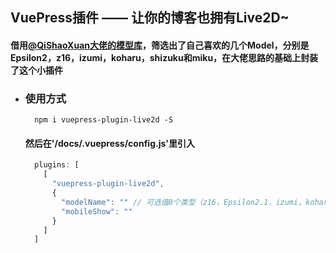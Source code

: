 ## VuePress插件 —— 让你的博客也拥有Live2D~

#### 借用[@QiShaoXuan大佬的模型库](https://github.com/QiShaoXuan/live2DModel)，筛选出了自己喜欢的几个Model，分别是Epsilon2，z16，izumi，koharu，shizuku和miku，在大佬思路的基础上封装了这个小插件

- ### 使用方式
  ```shell
    npm i vuepress-plugin-live2d -S

  ```
  #### 然后在'/docs/.vuepress/config.js'里引入
  ```javascript
    plugins: [
      [
        "vuepress-plugin-live2d",
        {
          "modelName": "" // 可选值8个类型（z16，Epsilon2.1，izumi，koharu，shizuku，miku, hijiki, tororo
          "mobileShow": ""
        }
      ]
    ]
  ```